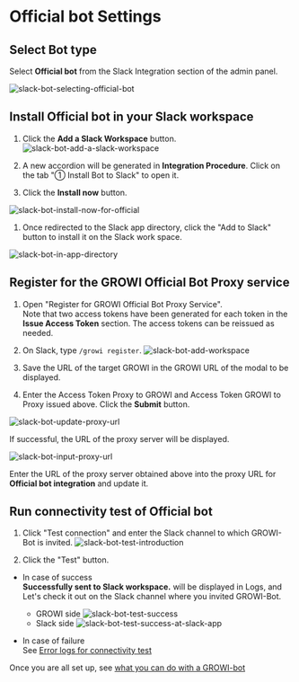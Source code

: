 # Official bot Settings

## Select Bot type

  Select **Official bot** from the Slack Integration section of the admin panel.

  ![slack-bot-selecting-official-bot](/assets/images/slack-bot-selecting-official-bot.png)

## Install Official bot in your Slack workspace

1. Click the **Add a Slack Workspace** button.
  ![slack-bot-add-a-slack-workspace](/assets/images/slack-bot-add-a-slack-workspace.png)


1. A new accordion will be generated in **Integration Procedure**. Click on the tab "① Install Bot to Slack" to open it.

1. Click the **Install now** button.

  ![slack-bot-install-now-for-official](/assets/images/slack-bot-install-now-for-official.png)

1. Once redirected to the Slack app directory, click the "Add to Slack" button to install it on the Slack work space.

![slack-bot-in-app-directory](/assets/images/slack-bot-in-app-directory.png)

## Register for the GROWI Official Bot Proxy service

  1. Open "Register for GROWI Official Bot Proxy Service".  
    Note that two access tokens have been generated for each token in the **Issue Access Token** section.
    The access tokens can be reissued as needed.

  1. On Slack, type `/growi register`.
  ![slack-bot-add-workspace](/assets/images/slack-bot-register-modal.png)

  1. Save the URL of the target GROWI in the GROWI URL of the modal to be displayed.
  1. Enter the Access Token Proxy to GROWI and Access Token GROWI to Proxy issued above.
   Click the **Submit** button.

  ![slack-bot-update-proxy-url](/assets/images/slack-bot-update-proxy-url.png)

  If successful, the URL of the proxy server will be displayed.

  ![slack-bot-input-proxy-url](/assets/images/slack-bot-input-proxy-url.png)

  Enter the URL of the proxy server obtained above into the proxy URL for **Official bot integration** and update it.

## Run connectivity test of Official bot

1. Click "Test connection" and enter the Slack channel to which GROWI-Bot is invited.
  ![slack-bot-test-introduction](/assets/images/slack-bot-test-introduction.png)

2. Click the "Test" button.

- In case of success  
  **Successfully sent to Slack workspace.** will be displayed in Logs, and
  Let's check it out on the Slack channel where you invited GROWI-Bot.
  - GROWI side
    ![slack-bot-test-success](/assets/images/slack-bot-test-success.png)
  - Slack side
    ![slack-bot-test-success-at-slack-app](/assets/images/slack-bot-test-success-at-slack-app.png)

- In case of failure  
  See [Error logs for connectivity test](./slack-integration.html#error-logs-for-connectivity-test)


Once you are all set up, see [what you can do with a GROWI-bot](./slack-integration.html#check-the-connected-growi)
